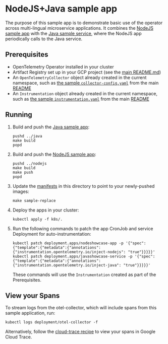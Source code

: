 # NodeJS+Java sample app

The purpose of this sample app is to demonstrate basic use of the operator across multi-lingual
microservice applications. It combines the [NodeJS sample app](../nodejs) with the
[Java sample service](../java), where the NodeJS app periodically calls to the Java service.

## Prerequisites

* OpenTelemetry Operator installed in your cluster
* Artifact Registry set up in your GCP project (see the 
[main README.md](../../README.md#sample-applications))
* An `OpenTelemetryCollector` object already created in the current namespace,
  such as [the sample `collector-config.yaml`](../../README.md#starting-the-Collector)
  from the main [README](../../README.md)
* An `Instrumentation` object already created in the current namespace,
  such as [the sample `instrumentation.yaml`](../../README.md#auto-instrumenting-applications)
  from the main [README](../../README.md)

## Running

1. Build and push the [Java sample app](../java):
   ```
   pushd ../java
   make build
   popd
   ```

2. Build and push the [NodeJS sample app](../nodejs):
   ```
   pushd ../nodejs
   make build
   make push
   popd
   ```

3. Update the [manifests](k8s) in this directory to point to your newly-pushed images:
   ```
   make sample-replace
   ```

4. Deploy the apps in your cluster:
   ```
   kubectl apply -f k8s/.
   ```

5. Run the following commands to patch the app CronJob and service Deployment for auto-instrumentation:
   ```
   kubectl patch deployment.apps/nodeshowcase-app -p '{"spec":{"template":{"metadata":{"annotations":{"instrumentation.opentelemetry.io/inject-nodejs": "true"}}}}}'
   kubectl patch deployment.apps/javashowcase-service -p '{"spec":{"template":{"metadata":{"annotations":{"instrumentation.opentelemetry.io/inject-java": "true"}}}}}'
   ```
   These commands will use the `Instrumentation` created as part of the Prerequisites.

## View your Spans

To stream logs from the otel-collector, which will include spans from this sample application, run:
```
kubectl logs deployment/otel-collector -f
```

Alternatively, follow the [cloud-trace recipe](../../recipes/cloud-trace/) to view your spans in Google Cloud Trace.
